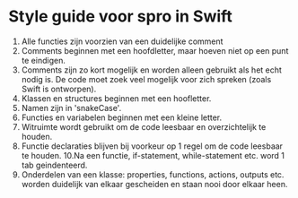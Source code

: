 # Style guide voor spro in Swift

1. Alle functies zijn voorzien van een duidelijke comment
2. Comments beginnen met een hoofdletter, maar hoeven niet op een punt te eindigen.
4. Comments zijn zo kort mogelijk en worden alleen gebruikt als het echt nodig is. De code moet zoek veel mogelijk
   voor zich spreken (zoals Swift is ontworpen).
5. Klassen en structures beginnen met een hoofletter.
6. Namen zijn in 'snakeCase'.
7. Functies en variabelen beginnen met een kleine letter. 
8. Witruimte wordt gebruikt om de code leesbaar en overzichtelijk te houden.
9. Functie declaraties blijven bij voorkeur op 1 regel om de code leesbaar te houden.
10.Na een functie, if-statement, while-statement etc. word 1 tab geindenteerd. 
11. Onderdelen van een klasse: properties, functions, actions, outputs etc. worden duidelijk van elkaar gescheiden en staan
    nooi door elkaar heen.
